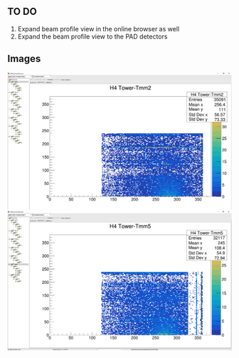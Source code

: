 ## TO DO
1. Expand beam profile view in the online browser as well
2. Expand the beam profile view to the PAD detectors

## Images
![Beam Profile Tmm2](./H4_Tower_Tmm2.png)
![Beam Profile Tmm5](./H4_Tower_Tmm5.png)
